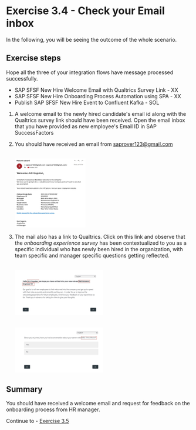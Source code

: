 # Exercise 3.4 - Check your Email inbox

In the following, you will be seeing the outcome of the whole scenario.

## Exercise steps

Hope all the three of your integration flows have message processed successfully.
- SAP SFSF New Hire Welcome Email with Qualtrics Survey Link - XX
- SAP SFSF New Hire Onboarding Process Automation using SPA - XX
- Publish SAP SFSF New Hire Event to Confluent Kafka - SOL

1. A welcome email to the newly hired candidate's email id along with the Qualtrics survey link should have been received. Open the email inbox that you have provided as new employee's Email ID in SAP SuccessFactors

2. You should have received an email from saprover123@gmail.com

    <br><img src="/exercises/ex3/images/img313.jpg" width=40%>

3. The mail also has a link to Qualtrics. Click on this link and observe that the *onboarding experience survey* has been contextualized to you as a specific individual who has newly been hired in the organization, with team specific and manager specific questions getting reflected.

    <br><img src="/exercises/ex3/images/img321.jpg" width=50%>
    
    <br><img src="/exercises/ex3/images/img322.jpg" width=50%>

## Summary

You should have received a welcome email and request for feedback on the onboarding process from HR manager. 

Continue to - [Exercise 3.5](/exercises/ex3/ex35)
